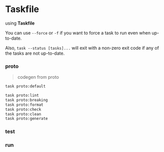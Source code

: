 # Taskfile

using **Taskfile**

You can use `--force` or `-f` if you want to force a task to run even when up-to-date.

Also, `task --status [tasks]...` will exit with a non-zero exit code if any of the tasks are not up-to-date.

### proto

> codegen from proto

```bash
task proto:default
```

```bash
task proto:lint
task proto:breaking
task proto:format
task proto:check
task proto:clean
task proto:generate
```

### test


### run
